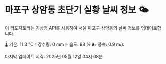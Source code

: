
# 마포구 상암동 초단기 실황 날씨 정보 🌤️

이 리포지토리는 기상청 API를 사용하여 서울 마포구 상암동의 날씨 정보를 업데이트합니다. 

🌡️ 기온: 11.3 ℃
💧 강수량: 0 mm
💦 습도: 88 %
🌬️ 풍속: 0.9 m/s

마지막 업데이트 시각: 2025년 05월 12일 04시 08분    
